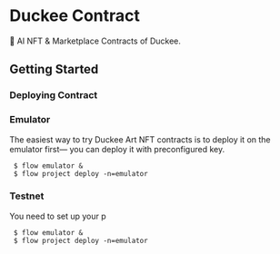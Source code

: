 # Duckee Contract
🧱 AI NFT &amp; Marketplace Contracts of Duckee.

## Getting Started

### Deploying Contract

### Emulator

The easiest way to try Duckee Art NFT contracts is to deploy it on the emulator first—
you can deploy it with preconfigured key.

```
 $ flow emulator &
 $ flow project deploy -n=emulator
```

### Testnet

You need to set up your p

```
 $ flow emulator &
 $ flow project deploy -n=emulator
```

